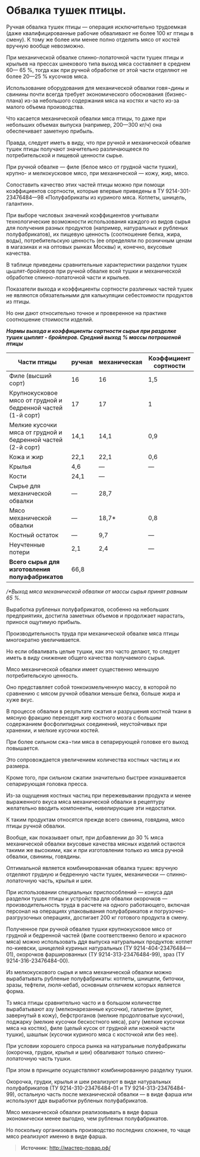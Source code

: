 # Обвалка тушек птицы.

Ручная обвалка тушек птицы — операция исключительно трудоемкая (даже квалифицированные рабочие обваливают не более 100 кг птицы в смену). 
К тому же более или менее полно отделить мясо от костей вручную вообще невозможно. 

При механической обвалке спинно-лопаточной части тушек птицы и крыльев на прессах шнекового типа выход мяса составляет в среднем 60— 65 %, тогда как при ручной обработке от этой части отделяют не более 20—25 % кусочков мяса.

Использование оборудования для механической обвалки говя¬дины и свинины почти всегда требует экономического обоснования (бизнес-плана) из-за небольшого содержания мяса на костях и часто из-за малого объема производства.

Что касается механической обвалки мяса птицы, то даже при небольших объемах выпуска (например, 200—300 кг/ч) она обеспечивает заметную прибыль.

Правда, следует иметь в виду, что при ручной и механической обвалке тушек птицы получают значительно различающееся по потребительской и пищевой ценности сырье.

При ручной обвалке — филе (белое мясо от грудной части тушки), крупно- и мелкокусковое мясо, при механической — кожу, жир, мясо.

Сопоставить качество этих частей птицы можно при помощи коэффициентов сортности, которые впервые приведены в ТУ 9214-301- 23476484—98 «Полуфабрикаты из куриного мяса. Котлеты, шницель, галантин».

При выборе числовых значений коэффициентов учитывали технологические возможности использования каждого из видов сырья для получения разных продуктов (например, натуральных и рубленых полуфабрикатов), их пищевую ценность (соотношение белка, жира, воды), потребительскую ценность (ее определяли по розничным ценам в магазинах и на оптовых рынках Москвы) и, конечно, вкусовые качества.

В таблице приведены сравнительные характеристики разделки тушек цьшлят-бройлеров при ручной обвалке всей тушки и механической обработке спинно-лопаточной части и крыльев.

Показатели выхода и коэффициенты сортности различных частей тушек не являются обязательными для калькуляции себестоимости продуктов из птицы.

Но они дают относительно точное и проверенное на практике соотношение стоимости изделий.

_**Нормы выхода и коэффициенты сортности сырья при разделке тушек цыплят - бройлеров. Средний выход % массы потрошеной птицы**_

| Части птицы                                                  | ручная | механическая | Коэффициент сортности |
|--------------------------------------------------------------|--------|--------------|-----------------------|
| Филе (высший сорт)                                           | 16     | 16           | 1,5                   |
| Крупнокусковое мясо от грудной и бедренной частей (1-й сорт) | 17     | 17           | 1                     |
| Мелкие кусочки мяса от грудной и бедренной частей (2-й сорт) | 14,1   | 14,1         | 0,9                   |
| Кожа и жир                                                   | 22,1   | 22,1         | 0,6                   |
| Крылья                                                       | 4,6    | —            | —                     |
| Кости                                                        | 24,1   | —            |                       |
| Сырье для механической обвалки                               | —      | 28,7         |                       |
| Мясо механической обвалки                                    | —      | 18,7*        | 0,8                   |
| Костный остаток                                              | —      | 9,7          | —                     |
| Неучтенные потери                                            | 2,1    | 2,4          | —                     |
| **Всего сырья для изготовления полуaфабрикатов**             | 66,8   |              |                       |

_/*Выход мяса механической обвалки от массы сырья принят равным 65 %._

Выработка рубленых полуфабрикатов, особенно на небольших предприятиях, достигла заметных объемов и продолжает нарастать, принося ощутимую прибыль.

Производительность труда при механической обвалке мяса птицы многократно увеличивается.

Но если обваливать целые тушки, как это часто делают, то следует иметь в виду снижение общего качества получаемого сырья.

Мясо механической обвалки имеет существенно меньшую потребительскую ценность.

Оно представляет собой тонкоизмельченную массу, в которой по сравнению с мясом ручной обвалки меньше белка, больше жира и хуже вкус.

В процессе обвалки в результате сжатия и разрушения костной ткани в мясную фракцию переходят жир костного мозга с большим содержанием фосфолипидных соединений, неустойчивых при хранении, и мелкие кусочки костей.

При более сильном сжа¬тии мяса в сепарирующей головке его выход повышается.

Это сопровождается увеличением количества костных частиц и их размера.

Кроме того, при сильном сжатии значительно быстрее изнашивается сепарирующая головка пресса.

Из-за ощущения костных частиц при пережевывании продукта и менее выраженного вкуса мяса механической обвалки в рецептуру желательно вводить компоненты, нивелирующие эти недостатки.

К таким продуктам относятся прежде всего свинина, говядина, мясо птицы ручной обвалки.

Вообще, как показывает опыт, при добавлении до 30 % мяса механической обвалки вкусовые качества мясных изделий остаются такими же высокими, как и при изготовлении только из мяса ручной обвалки, свинины, говядины.

Оптимальной является комбинированная обвалка тушек: вручную отделяют грудную и бедренную части тушек, механически — спинно-лопаточную часть, крылья и шеи.

При использовании специальных приспособлений — конуса ддя разделки тушек птицы и устройства для обвалки окорочков — производительность труда в расчете на одного работающего, включая персонал на операциях упаковывания полуфабрикатов и погрузочно-разгрузочных операциях, достигает 200 кг готового продукта в смену.

Полученное при ручной обвалке тушки крупнокусковое мясо от грудной и бедренной частей (филе соответственно белого и красного мяса) можно использовать ддя выпуска натуральных продуктов: котлет по-киевски, шницелей куриных натуральных (ТУ 9214-404-23476484—01), окорочков фаршированных (ТУ 9214-313-23476484-99), зраз (ТУ 9214-316-23476484-00).

Из мелкокускового сырья и мяса механической обвалки можно вырабатывать рубленые полуфабрикаты: котлеты, шницели, биточки, зразы, тефтели, люля-кебаб, основным отличием которых является форма.

Тз мяса птицы сравнительно часто и в большом количестве вырабатывают азу (мелконарезанные кусочки), галантин (рулет, завернутый в кожу), бефстроганов (мелкие продолговатые кусочки), поджарку (мелкие кусочки бескостного мяса), рагу (мелкие кусочки мяса на костях), филе (целый кусок от грудной или ножной части тушки), шашлык (кусочки куриного мяса с косточкой или без нее).

При условии хорошего спроса рынка на натуральные полуфабрикаты (окорочка, грудки, крылья и шеи) обваливают только спинно-лопаточную часть тушки.

При этом в принципе осуществляют комбинированную разделку тушки.

Окорочка, грудки, крылья и шеи реализуют в виде натуральных полуфабрикатов (ТУ 9214-310-23476484-01 и ТУ 9214-313-23476484-99), остальную часть после механической обвалки — в виде фарша или используют ддя выработки рубленых полуфабрикатов.

Мясо механической обвалки реализовывать в виде фарша экономически менее выгодно, чем рубленых полуфабрикатов.

Но поскольку организовать производство последних сложнее, то чаще мясо реализуют именно в виде фарша.

> **Источник**: http://мастер-повар.рф/
